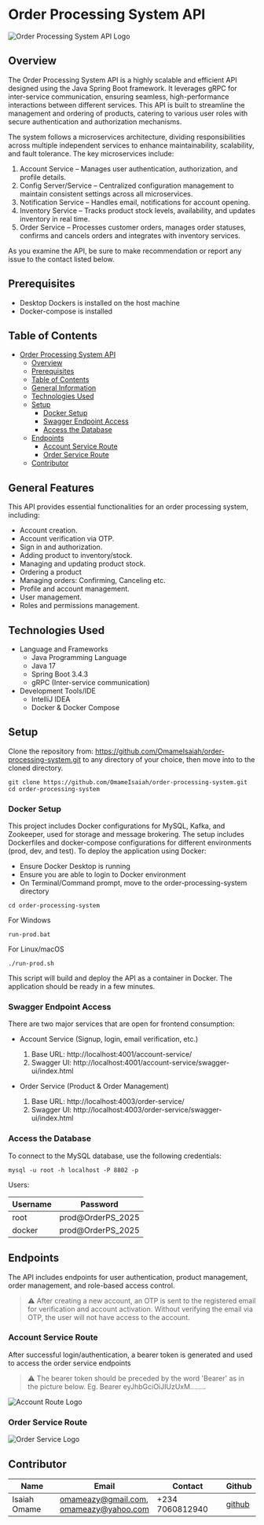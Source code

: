 # Order Processing System API

![Order Processing System API Logo](src/main/resources/images/api.png)

## Overview

The Order Processing System API is a highly scalable and efficient API designed using the Java Spring Boot framework. It leverages gRPC for inter-service communication, ensuring seamless, high-performance interactions between different services. This API is built to streamline the management and ordering of products, catering to various user roles with secure authentication and authorization mechanisms.

The system follows a microservices architecture, dividing responsibilities across multiple independent services to enhance maintainability, scalability, and fault tolerance. The key microservices include:

1. Account Service – Manages user authentication, authorization, and profile details.
2. Config Server/Service – Centralized configuration management to maintain consistent settings across all microservices.
3. Notification Service – Handles email, notifications for account opening.
4. Inventory Service – Tracks product stock levels, availability, and updates inventory in real time.
5. Order Service – Processes customer orders, manages order statuses, confirms and cancels orders and integrates with inventory services.

As you examine the API, be sure to make recommendation or report any issue to the contact listed below.

## Prerequisites

- Desktop Dockers is installed on the host machine
- Docker-compose is installed

## Table of Contents

- [Order Processing System API](#order-processing-system-api)
    - [Overview](#overview)
    - [Prerequisites](#prerequisites)
    - [Table of Contents](#table-of-contents)
    - [General Information](#general-features)
    - [Technologies Used](#technologies-used)
    - [Setup](#setup)
        - [Docker Setup](#docker-setup)
        - [Swagger Endpoint Access](#swagger-endpoint-access)
        - [Access the Database](#access-the-database)
    - [Endpoints](#endpoints)
        - [Account Service Route](#account-service-route)
        - [Order Service Route](#order-service-route)
    - [Contributor](#contributor)

## General Features

This API provides essential functionalities for an order processing system, including:

* Account creation.
* Account verification via OTP.
* Sign in and authorization.
* Adding product to inventory/stock.
* Managing and updating product stock.
* Ordering a product
* Managing orders: Confirming, Canceling etc.
* Profile and account management.
* User management.
* Roles and permissions management.

## Technologies Used

* Language and Frameworks
    * Java Programming Language
    * Java 17
    * Spring Boot 3.4.3
    * gRPC (Inter-service communication)
* Development Tools/IDE
    * IntelliJ IDEA
    * Docker & Docker Compose

## Setup

Clone the repository from: https://github.com/OmameIsaiah/order-processing-system.git to any directory of your choice, then move into to the cloned directory.

```
git clone https://github.com/OmameIsaiah/order-processing-system.git
cd order-processing-system
```

### Docker Setup

This project includes Docker configurations for MySQL, Kafka, and Zookeeper, used for storage and message brokering. The setup includes Dockerfiles and docker-compose configurations for different environments (prod, dev, and test).
To deploy the application using Docker:

* Ensure Docker Desktop is running
* Ensure you are able to login to Docker environment
* On Terminal/Command prompt, move to the order-processing-system directory

```
cd order-processing-system
```

For Windows

```
run-prod.bat

```

For Linux/macOS

```
./run-prod.sh

```

This script will build and deploy the API as a container in Docker. The application should be ready in a few minutes.

### Swagger Endpoint Access
There are two major services that are open for frontend consumption: 
* Account Service (Signup, login, email verification, etc.)
  1. Base URL: http://localhost:4001/account-service/
  2. Swagger UI: http://localhost:4001/account-service/swagger-ui/index.html

* Order Service (Product & Order Management)
  1. Base URL: http://localhost:4003/order-service/
  2. Swagger UI: http://localhost:4003/order-service/swagger-ui/index.html


### Access the Database

To connect to the MySQL database, use the following credentials:
```
mysql -u root -h localhost -P 8802 -p
```
Users:

| Username | Password           |
|----------|--------------------|
| root     | prod@OrderPS_2025  | 
| docker   | prod@OrderPS_2025  | 



## Endpoints

The API includes endpoints for user authentication, product management, order management, and role-based access control.

> ⚠️ After creating a new account, an OTP is sent to the registered email for verification and account activation.
> Without verifying the email via OTP, the user will not have access to the account.

### Account Service Route

After successful login/authentication, a bearer token is generated and used to access the order service endpoints
> ⚠️ The bearer token should be preceded by the word 'Bearer' as in the picture below. Eg. Bearer eyJhbGciOiJIUzUxM........

![Account Route Logo](src/main/resources/images/accountroute.png)

### Order Service Route

![Order Service Logo](src/main/resources/images/orderoute.png)


## Contributor

| Name         | Email                                       | Contact         | Github                                   |
|--------------|---------------------------------------------|-----------------|------------------------------------------|
| Isaiah Omame | omameazy@gmail.com,<br/> omameazy@yahoo.com | +234 7060812940 | [github](https://github.com/OmameIsaiah) |


